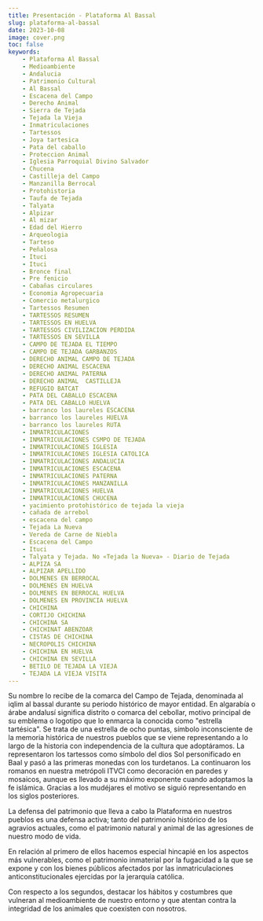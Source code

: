 ```yaml
---
title: Presentación - Plataforma Al Bassal
slug: plataforma-al-bassal
date: 2023-10-08
image: cover.png
toc: false
keywords: 
    - Plataforma Al Bassal
    - Medioambiente
    - Andalucia
    - Patrimonio Cultural
    - Al Bassal
    - Escacena del Campo
    - Derecho Animal
    - Sierra de Tejada
    - Tejada la Vieja
    - Inmatriculaciones
    - Tartessos
    - Joya tartesica
    - Pata del caballo
    - Proteccion Animal
    - Iglesia Parroquial Divino Salvador
    - Chucena
    - Castilleja del Campo
    - Manzanilla Berrocal
    - Protohistoria
    - Taufa de Tejada
    - Talyata
    - Alpizar
    - Al mizar
    - Edad del Hierro
    - Arqueologia
    - Tarteso
    - Peñalosa
    - Ituci
    - Ituci
    - Bronce final
    - Pre fenicio
    - Cabañas circulares
    - Economia Agropecuaria
    - Comercio metalurgico
    - Tartessos Resumen
    - TARTESSOS RESUMEN
    - TARTESSOS EN HUELVA
    - TARTESSOS CIVILIZACION PERDIDA
    - TARTESSOS EN SEVILLA
    - CAMPO DE TEJADA EL TIEMPO
    - CAMPO DE TEJADA GARBANZOS
    - DERECHO ANIMAL CAMPO DE TEJADA
    - DERECHO ANIMAL ESCACENA
    - DERECHO ANIMAL PATERNA
    - DERECHO ANIMAL  CASTILLEJA
    - REFUGIO BATCAT
    - PATA DEL CABALLO ESCACENA
    - PATA DEL CABALLO HUELVA
    - barranco los laureles ESCACENA
    - barranco los laureles HUELVA
    - barranco los laureles RUTA
    - INMATRICULACIONES
    - INMATRICULACIONES CSMPO DE TEJADA
    - INMATRICULACIONES IGLESIA
    - INMATRICULACIONES IGLESIA CATOLICA
    - INMATRICULACIONES ANDALUCIA
    - INMATRICULACIONES ESCACENA
    - INMATRICULACIONES PATERNA
    - INMATRICULACIONES MANZANILLA
    - INMATRICULACIONES HUELVA
    - INMATRICULACIONES CHUCENA
    - yacimiento protohistórico de tejada la vieja
    - cañada de arrebol
    - escacena del campo
    - Tejada La Nueva
    - Vereda de Carne de Niebla
    - Escacena del Campo
    - Ituci
    - Talyata y Tejada. No «Tejada la Nueva» - Diario de Tejada
    - ALPIZA SA
    - ALPIZAR APELLIDO
    - DOLMENES EN BERROCAL
    - DOLMENES EN HUELVA
    - DOLMENES EN BERROCAL HUELVA
    - DOLMENES EN PROVINCIA HUELVA
    - CHICHINA
    - CORTIJO CHICHINA
    - CHICHINA SA
    - CHICHINAT ABENZOAR
    - CISTAS DE CHICHINA
    - NECROPOLIS CHICHINA
    - CHICHINA EN HUELVA
    - CHICHINA EN SEVILLA
    - BETILO DE TEJADA LA VIEJA
    - TEJADA LA VIEJA VISITA
---
```

Su nombre lo recibe de la comarca del Campo de Tejada, denominada al iqlim al bassal durante su periodo histórico de mayor entidad. En algarabía o árabe andalusí significa distrito o comarca del cebollar, motivo principal de su emblema o logotipo que lo enmarca la conocida como "estrella tartésica". Se trata de una estrella de ocho puntas, símbolo inconsciente de la memoria histórica de nuestros pueblos que se viene representando a lo largo de la historia con independencia de la cultura que adoptáramos. La representaron los tartessos como símbolo del dios Sol personificado en Baal y pasó a las primeras monedas con los turdetanos. La continuaron los romanos en nuestra metrópoli ITVCI como decoración en paredes y mosaicos, aunque es llevado a su máximo exponente cuando adoptamos la fe islámica. Gracias a los mudéjares el motivo se siguió representando en los siglos posteriores.

La defensa del patrimonio que lleva a cabo la Plataforma en nuestros pueblos es una defensa activa; tanto del patrimonio histórico de los agravios actuales, como el patrimonio natural y animal de las agresiones de nuestro modo de vida.

En relación al primero de ellos hacemos especial hincapié en los aspectos más vulnerables, como el patrimonio inmaterial por la fugacidad a la que se expone y con los bienes públicos afectados por las inmatriculaciones anticonstitucionales ejercidas por la jerarquía católica.

Con respecto a los segundos, destacar los hábitos y costumbres que vulneran al medioambiente de nuestro entorno y que atentan contra la integridad de los animales que coexisten con nosotros.